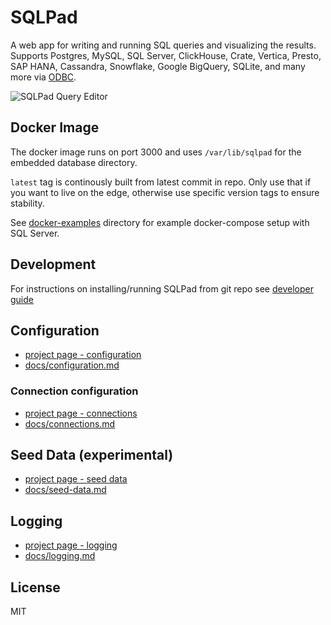 # SQLPad

A web app for writing and running SQL queries and visualizing the results. Supports Postgres, MySQL, SQL Server, ClickHouse, Crate, Vertica, Presto, SAP HANA, Cassandra, Snowflake, Google BigQuery, SQLite, and many more via [ODBC](https://github.com/rickbergfalk/sqlpad/wiki/ODBC).

![SQLPad Query Editor](https://rickbergfalk.github.io/sqlpad/images/screenshots/v5.1.0.png)

## Docker Image

The docker image runs on port 3000 and uses `/var/lib/sqlpad` for the embedded database directory.

`latest` tag is continously built from latest commit in repo. Only use that if you want to live on the edge, otherwise use specific version tags to ensure stability.

See [docker-examples](https://github.com/rickbergfalk/sqlpad/tree/master/docker-examples) directory for example docker-compose setup with SQL Server.

## Development

For instructions on installing/running SQLPad from git repo see [developer guide](https://github.com/rickbergfalk/sqlpad/blob/master/DEVELOPER-GUIDE.md)

## Configuration

- [project page - configuration](https://rickbergfalk.github.io/sqlpad/#/configuration)
- [docs/configuration.md](https://github.com/rickbergfalk/sqlpad/blob/master/docs/configuration.md)

### Connection configuration

- [project page - connections](https://rickbergfalk.github.io/sqlpad/#/connections)
- [docs/connections.md](https://github.com/rickbergfalk/sqlpad/blob/master/docs/connections.md)

## Seed Data (experimental)

- [project page - seed data](https://rickbergfalk.github.io/sqlpad/#/seed-data)
- [docs/seed-data.md](https://github.com/rickbergfalk/sqlpad/blob/master/docs/seed-data.md)

## Logging

- [project page - logging](https://rickbergfalk.github.io/sqlpad/#/logging)
- [docs/logging.md](https://github.com/rickbergfalk/sqlpad/blob/master/docs/logging.md)

## License

MIT
